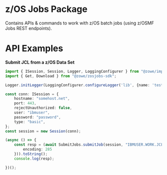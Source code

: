 # z/OS Jobs Package

Contains APIs & commands to work with z/OS batch jobs (using z/OSMF Jobs REST endpoints).

# API Examples

**Submit JCL from a z/OS Data Set**

```typescript
import { ISession, Session, Logger, LoggingConfigurer } from "@zowe/imperative";
import { Get, Download } from "@zowe/zosjobs-sdk";

Logger.initLogger(LoggingConfigurer.configureLogger('lib', {name: 'test'}));

const conn: ISession = {
    hostname: "somehost.net",
    port: 443,
    rejectUnauthorized: false,
    user: "ibmuser",
    password: "password",
    type: "basic",
};
const session = new Session(conn);

(async () => {
    const resp = (await SubmitJobs.submitJob(session, "IBMUSER.WORK.JCL(IEFBR14)", {
        encoding: 285
    })).toString();
    console.log(resp);

})();
```
